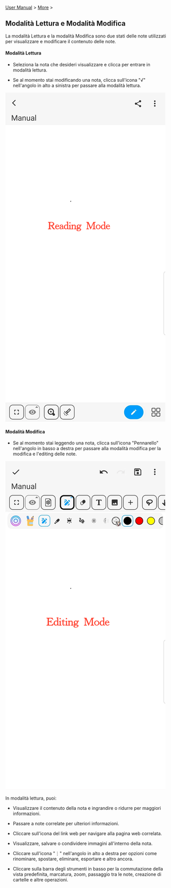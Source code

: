 [User Manual](/dragonnest/drawnote/manual/it) > [More](/dragonnest/drawnote/manual/it/more) >

Modalità Lettura e Modalità Modifica
---
La modalità Lettura e la modalità Modifica sono due stati delle note utilizzati per visualizzare e modificare il contenuto delle note.

#### Modalità Lettura
- Seleziona la nota che desideri visualizzare e clicca per entrare in modalità lettura.

- Se al momento stai modificando una nota, clicca sull'icona "√" nell'angolo in alto a sinistra per passare alla modalità lettura.

![Modalità Lettura e Modalità Modifica](imgs/reading_mode1.png)

#### Modalità Modifica
- Se al momento stai leggendo una nota, clicca sull'icona "Pennarello" nell'angolo in basso a destra per passare alla modalità modifica per la modifica e l'editing delle note.

![Modalità Lettura e Modalità Modifica](imgs/editing_mode.png)

In modalità lettura, puoi:

- Visualizzare il contenuto della nota e ingrandire o ridurre per maggiori informazioni.

- Passare a note correlate per ulteriori informazioni.

- Cliccare sull'icona del link web per navigare alla pagina web correlata.

- Visualizzare, salvare o condividere immagini all'interno della nota.

- Cliccare sull'icona "⋮" nell'angolo in alto a destra per opzioni come rinominare, spostare, eliminare, esportare e altro ancora.

- Cliccare sulla barra degli strumenti in basso per la commutazione della vista predefinita, marcatura, zoom, passaggio tra le note, creazione di cartelle e altre operazioni.